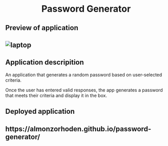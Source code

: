 <h1 align = "center" >Password Generator </h1>

<h2>Preview of application<h2>

![laptop](https://user-images.githubusercontent.com/61447353/96191090-664b3e80-0f11-11eb-8c68-1d4e5970cf7a.PNG)

<h2> Application descripition </h2>

An application that generates a random password based on user-selected criteria.

Once the user has entered valid responses, the app generates a password that meets their criteria and display it in the box.

<h2> Deployed application <h2> https://almonzorhoden.github.io/password-generator/

